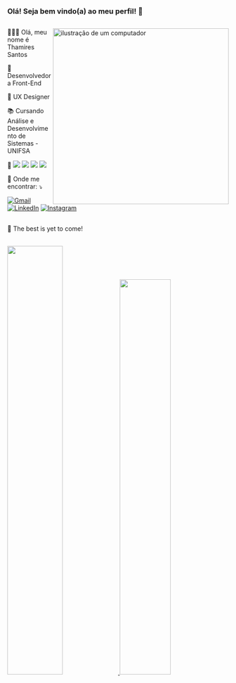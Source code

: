### Olá! Seja bem vindo(a) ao meu perfil! 👋
  ##
 <img src="https://raw.githubusercontent.com/MicaelliMedeiros/micaellimedeiros/master/image/computer-illustration.png" alt="ilustração de um computador" min-width="400px" max-width="400px" width="400px" align="right">

<p align="left"> 
 <p>👩🏽‍💻 Olá, meu nome é Thamires Santos</p>
  <p>🌸 Desenvolvedora Front-End </p>
 <p>🌼 UX Designer </p>
 <p>📚 Cursando Análise e Desenvolvimento de Sistemas - UNIFSA</p>
</p>

<p align="left">
  🤖
    <img src="https://img.shields.io/badge/HTML5-E34F26?style=for-the-badge&logo=html5&logoColor=white"/>
    <img src="https://img.shields.io/badge/CSS3-1572B6?style=for-the-badge&logo=css3&logoColor=white"/>
    <img src="https://img.shields.io/badge/JavaScript-F7DF1E?style=for-the-badge&logo=javascript&logoColor=black"/>
    <img src="https://img.shields.io/badge/Sass-CC6699?style=for-the-badge&logo=sass&logoColor=white"/>
</p>


<p align="left">
  💌 Onde me encontrar: ⤵️
  <p align="left">
  <a  href = "mailto:thamiressantos924@gmail.com" title="Gmail">
   <img src="https://img.shields.io/badge/-Gmail-%23333?style=flat-square&labelColor=23333&logo=gmail&logoColor=white&link=LINK-DO-SEU-GMAIL" alt="Gmail"/></a>
  <a href="#" title="LinkedIn">
  <img src="https://img.shields.io/badge/-Linkedin-0e76a8?style=flat-square&logo=Linkedin&logoColor=white&link=LINK-DO-SEU-LINKEDIN" alt="LinkedIn"/></a>
  <a href="#" title="Instagram">
  <a href="https://instagram.com/thamiressantos05" target="_blank"><img src="https://img.shields.io/badge/-Instagram-DF0174?style=flat-square&labelColor=DF0174&logo=instagram&logoColor=white&link=LINK-DO-SEU-INSTAGRAM" alt="Instagram"/></a>
  </a>
</p>
</p>


##
   🚀 The best is yet to come!
<div style="display: inline_block"><br>
 
<div>
  <a href="https://github.com//thamiresantos">
 <img height="50%" src="https://github-readme-stats.vercel.app/api/top-langs/?username=thamiresantos&layout=compact&langs_count=16&theme=dracula"/>
    <img height="48%" src="https://github-readme-stats.vercel.app/api?username=thamiresantos&show_icons=true&theme=dracula&include_all_commits=true&count_private=true"/>
  </a>
</div>

